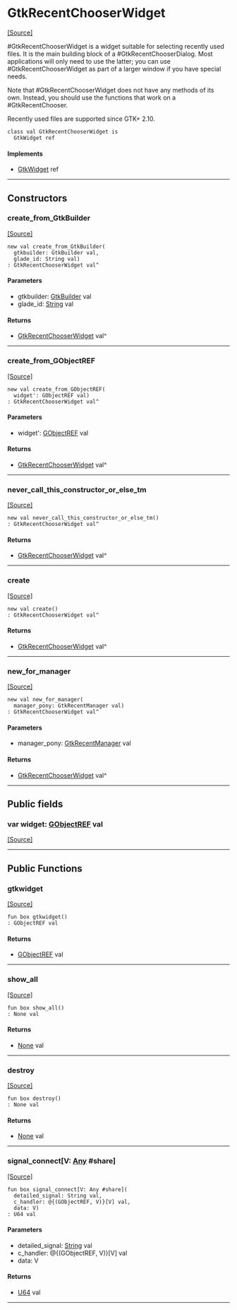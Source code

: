 # GtkRecentChooserWidget
<span class="source-link">[[Source]](src/gtk3/GtkRecentChooserWidget.md#L6)</span>

#GtkRecentChooserWidget is a widget suitable for selecting recently used
files.  It is the main building block of a #GtkRecentChooserDialog.  Most
applications will only need to use the latter; you can use
#GtkRecentChooserWidget as part of a larger window if you have special needs.

Note that #GtkRecentChooserWidget does not have any methods of its own.
Instead, you should use the functions that work on a #GtkRecentChooser.

Recently used files are supported since GTK+ 2.10.


```pony
class val GtkRecentChooserWidget is
  GtkWidget ref
```

#### Implements

* [GtkWidget](gtk3-GtkWidget.md) ref

---

## Constructors

### create_from_GtkBuilder
<span class="source-link">[[Source]](src/gtk3/GtkRecentChooserWidget.md#L22)</span>


```pony
new val create_from_GtkBuilder(
  gtkbuilder: GtkBuilder val,
  glade_id: String val)
: GtkRecentChooserWidget val^
```
#### Parameters

*   gtkbuilder: [GtkBuilder](gtk3-GtkBuilder.md) val
*   glade_id: [String](builtin-String.md) val

#### Returns

* [GtkRecentChooserWidget](gtk3-GtkRecentChooserWidget.md) val^

---

### create_from_GObjectREF
<span class="source-link">[[Source]](src/gtk3/GtkRecentChooserWidget.md#L25)</span>


```pony
new val create_from_GObjectREF(
  widget': GObjectREF val)
: GtkRecentChooserWidget val^
```
#### Parameters

*   widget': [GObjectREF](gtk3-..-gobject-GObjectREF.md) val

#### Returns

* [GtkRecentChooserWidget](gtk3-GtkRecentChooserWidget.md) val^

---

### never_call_this_constructor_or_else_tm
<span class="source-link">[[Source]](src/gtk3/GtkRecentChooserWidget.md#L28)</span>


```pony
new val never_call_this_constructor_or_else_tm()
: GtkRecentChooserWidget val^
```

#### Returns

* [GtkRecentChooserWidget](gtk3-GtkRecentChooserWidget.md) val^

---

### create
<span class="source-link">[[Source]](src/gtk3/GtkRecentChooserWidget.md#L32)</span>


```pony
new val create()
: GtkRecentChooserWidget val^
```

#### Returns

* [GtkRecentChooserWidget](gtk3-GtkRecentChooserWidget.md) val^

---

### new_for_manager
<span class="source-link">[[Source]](src/gtk3/GtkRecentChooserWidget.md#L35)</span>


```pony
new val new_for_manager(
  manager_pony: GtkRecentManager val)
: GtkRecentChooserWidget val^
```
#### Parameters

*   manager_pony: [GtkRecentManager](gtk3-GtkRecentManager.md) val

#### Returns

* [GtkRecentChooserWidget](gtk3-GtkRecentChooserWidget.md) val^

---

## Public fields

### var widget: [GObjectREF](gtk3-..-gobject-GObjectREF.md) val
<span class="source-link">[[Source]](src/gtk3/GtkRecentChooserWidget.md#L18)</span>



---

## Public Functions

### gtkwidget
<span class="source-link">[[Source]](src/gtk3/GtkRecentChooserWidget.md#L20)</span>


```pony
fun box gtkwidget()
: GObjectREF val
```

#### Returns

* [GObjectREF](gtk3-..-gobject-GObjectREF.md) val

---

### show_all
<span class="source-link">[[Source]](src/gtk3/GtkWidget.md#L4)</span>


```pony
fun box show_all()
: None val
```

#### Returns

* [None](builtin-None.md) val

---

### destroy
<span class="source-link">[[Source]](src/gtk3/GtkWidget.md#L7)</span>


```pony
fun box destroy()
: None val
```

#### Returns

* [None](builtin-None.md) val

---

### signal_connect\[V: [Any](builtin-Any.md) #share\]
<span class="source-link">[[Source]](src/gtk3/GtkWidget.md#L10)</span>


```pony
fun box signal_connect[V: Any #share](
  detailed_signal: String val,
  c_handler: @{(GObjectREF, V)}[V] val,
  data: V)
: U64 val
```
#### Parameters

*   detailed_signal: [String](builtin-String.md) val
*   c_handler: @{(GObjectREF, V)}[V] val
*   data: V

#### Returns

* [U64](builtin-U64.md) val

---

